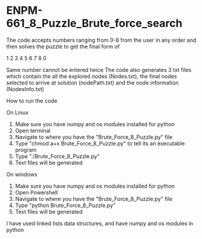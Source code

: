# ENPM-661_8_Puzzle_Brute_force_search

The code accepts numbers ranging from 0-8 from the user in any order and then solves the puzzle to get the final form of 

1 2 3
4 5 6
7 8 0

Same number cannot be entered twice
The code also generates 3 txt files which contain the all the explored nodes (Nodes.txt), the final nodes selected to arrive at solution (nodePath.txt) and the node information (NodesInfo.txt)

How to run the code 

On Linux 

1. Make sure you have numpy and os modules installed for python 
2. Open terminal 
3. Navigate to where you have the "Brute_Force_8_Puzzle.py" file 
4. Type "chmod a+x Brute_Force_8_Puzzle.py" to tell its an executable program
5. Type "./Brute_Force_8_Puzzle.py"
6. Text files will be generated 

On windows 

1. Make sure you have numpy and os modules installed for python
2. Open Powershell 
3. Navigate to where you have the "Brute_Force_8_Puzzle.py" file 
4. Type "python Brute_Force_8_Puzzle.py"
5. Text files will be generated 

I have used linked lists data structures, and have numpy and os modules in python 
